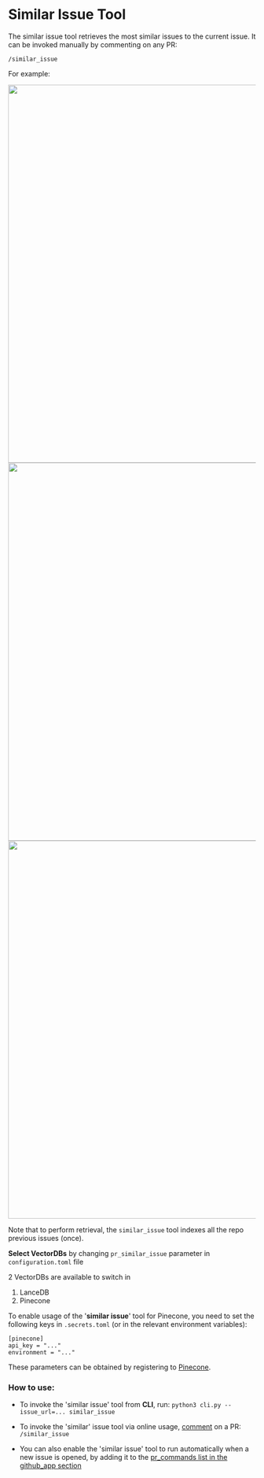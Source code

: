 # Similar Issue Tool
The similar issue tool retrieves the most similar issues to the current issue.
It can be invoked manually by commenting on any PR:
```
/similar_issue
```
For example:

<kbd><img src=https://khulnasoft.com/images/mergemate/similar_issue_original_issue.png width="768"></kbd>
<kbd><img src=https://khulnasoft.com/images/mergemate/similar_issue_comment.png width="768"></kbd>
<kbd><img src=https://khulnasoft.com/images/mergemate/similar_issue.png width="768"></kbd>

Note that to perform retrieval, the `similar_issue` tool indexes all the repo previous issues (once).


**Select VectorDBs** by changing `pr_similar_issue` parameter in `configuration.toml` file 

2 VectorDBs are available to switch in
1. LanceDB
2. Pinecone

To enable usage of the '**similar issue**' tool for Pinecone, you need to set the following keys in `.secrets.toml` (or in the relevant environment variables):

```
[pinecone]
api_key = "..."
environment = "..."
```
These parameters can be obtained by registering to [Pinecone](https://app.pinecone.io/?sessionType=signup/).


### How to use:
- To invoke the 'similar issue' tool from **CLI**, run:
`python3 cli.py --issue_url=... similar_issue`

- To invoke the 'similar' issue tool via online usage, [comment](https://github.com/khulnasoft/mergemate/issues/178#issuecomment-1716934893) on a PR:
`/similar_issue`

- You can also enable the 'similar issue' tool to run automatically when a new issue is opened, by adding it to the [pr_commands list in the github_app section](https://github.com/khulnasoft/mergemate/blob/main/mergemate/settings/configuration.toml#L66)
